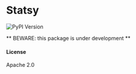 # Statsy
![PyPI Version](https://img.shields.io/pypi/v/statsy.svg)

** BEWARE: this package is under development **

#### License
Apache 2.0